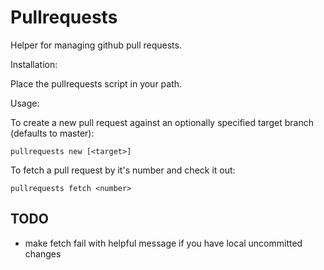 # Pullrequests

Helper for managing github pull requests.

Installation:

Place the pullrequests script in your path.

Usage:

To create a new pull request against an optionally specified target branch (defaults to master):

    pullrequests new [<target>]

To fetch a pull request by it's number and check it out:

    pullrequests fetch <number>


TODO
----
* make fetch fail  with helpful message if you have local uncommitted changes
